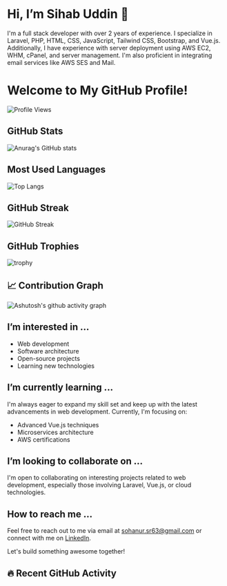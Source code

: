  # Hi, I’m Sihab Uddin 👋

I'm a full stack developer with over 2 years of experience. I specialize in Laravel, PHP, HTML, CSS, JavaScript, Tailwind CSS, Bootstrap, and Vue.js. Additionally, I have experience with server deployment using AWS EC2, WHM, cPanel, and server management. I'm also proficient in integrating email services like AWS SES and Mail.

# Welcome to My GitHub Profile!

![Profile Views](https://hits.seeyoufarm.com/api/count/incr/badge.svg?url=https://github.com/sihab143)

## GitHub Stats

![Anurag's GitHub stats](https://github-readme-stats.vercel.app/api?username=sihab143&show_icons=true&theme=radical)

## Most Used Languages

![Top Langs](https://github-readme-stats.vercel.app/api/top-langs/?username=sihab143&layout=compact&theme=radical)

## GitHub Streak

![GitHub Streak](https://github-readme-streak-stats.herokuapp.com/?user=sihab143&theme=radical)

## GitHub Trophies

![trophy](https://github-profile-trophy.vercel.app/?username=sihab143&theme=radical)

## 📈 Contribution Graph

![Ashutosh's github activity graph](https://github-readme-activity-graph.cyclic.app/graph?username=sihab143&theme=dracula)


## I’m interested in ...
- Web development
- Software architecture
- Open-source projects
- Learning new technologies

## I’m currently learning ...
I'm always eager to expand my skill set and keep up with the latest advancements in web development. Currently, I'm focusing on:
- Advanced Vue.js techniques
- Microservices architecture
- AWS certifications

## I’m looking to collaborate on ...
I'm open to collaborating on interesting projects related to web development, especially those involving Laravel, Vue.js, or cloud technologies.

## How to reach me ...
Feel free to reach out to me via email at sohanur.sr63@gmail.com or connect with me on [LinkedIn](https://www.linkedin.com/in/sihab-uddin).

Let's build something awesome together!

## 🔥 Recent GitHub Activity
<!--START_SECTION:activity-->

<!--END_SECTION:activity-->
